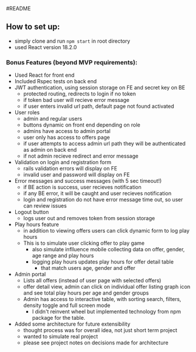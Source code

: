#README

## How to set up:
   * simply clone and run `npm start` in root directory
   * used React version 18.2.0

### Bonus Features (beyond MVP requirements):
* Used React for front end
* Included Rspec tests on back end
* JWT authentication, using session storage on FE and secret key on BE
  * protected routing, redirects to login if no token
  * if token bad user will recieve error message
  * if user enters invalid url path, default page not found activated
* User roles
  * admin and regular users
  * buttons dynamic on front end depending on role
  * admins have access to admin portal
  * user only has access to offers page
  * if user attempts to access admin url path they will be authenticated as admin on back end
  * if not admin recieve redirect and error message
* Validation on login and registration form
  * rails validation errors will display on FE
  * invalid user and password will display on FE
* Error messages and success messages (with 5 sec timeout!)
  * if BE action is success, user recieves notification
  * if any BE error, it will be caught and user recieves notification
  * login and registration do not have error message time out, so user can review issues
* Logout button
  * logs user out and removes token from session storage  
* Play hours feature
  * in addition to viewing offers users can click dynamic form to log play hours
  * This is to simulate user clicking offer to play game
    * also simulate inflluence mobile collecting data on offer, gender, age range and play hours
    * logging play hours updates play hours for offer detail table
        * that match users age, gender and offer
* Admin portal
  * Lists all offers (instead of user page with selected offers)
  * offer detail view, admin can click on individual offer listing graph icon and see total play hours per age and gender groups
  * Admin has access to interactive table, with sorting search, filters, density toggle and full screen mode
    * I didn't reinvent wheel but implemented technology from npm package for the table.
* Added some architecture for future extensibility
  * thought process was for overall idea, not just short term project
  * wanted to simulate real project
  * please see project notes on decisions made for architecture
  


